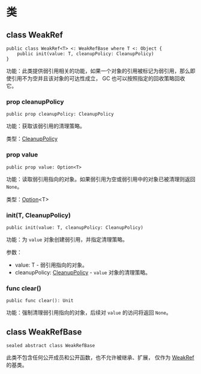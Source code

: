 # 类

## class WeakRef

```cangjie
public class WeakRef<T> <: WeakRefBase where T <: Object {
    public init(value: T, cleanupPolicy: CleanupPolicy)
}
```

功能：此类提供弱引用相关的功能，如果一个对象的引用被标记为弱引用，那么即使引用不为空并且该对象的可达性成立， GC 也可以按照指定的回收策略回收它。

### prop cleanupPolicy

```cangjie
public prop cleanupPolicy: CleanupPolicy
```

功能：获取该弱引用的清理策略。

类型：[CleanupPolicy](ref_package_enums_cjvm.md#enum-cleanuppolicy)

### prop value

```cangjie
public prop value: Option<T>
```

功能：读取弱引用指向的对象。如果弱引用为空或弱引用中的对象已被清理则返回 `None`。

类型：[Option](../../core/core_package_api/core_package_enums.md#enum-optiont)\<T>

### init(T, CleanupPolicy)

```cangjie
public init(value: T, cleanupPolicy: CleanupPolicy)
```

功能：为 `value` 对象创建弱引用，并指定清理策略。

参数：

- value: T - 弱引用指向的对象。
- cleanupPolicy: [CleanupPolicy](ref_package_enums_cjvm.md#enum-cleanuppolicy) - `value` 对象的清理策略。

### func clear()

```cangjie
public func clear(): Unit
```

功能：强制清理弱引用指向的对象，后续对 `value` 的访问将返回 `None`。

## class WeakRefBase

```cangjie
sealed abstract class WeakRefBase
```

此类不包含任何公开成员和公开函数，也不允许被继承、扩展， 仅作为 [WeakRef](ref_package_classes_cjvm#class-weakref) 的基类。
